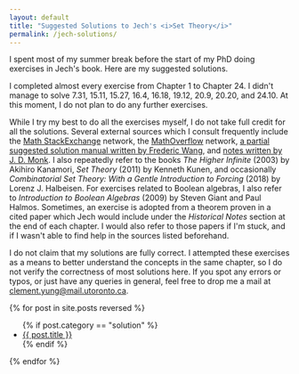 ```yaml
---
layout: default
title: "Suggested Solutions to Jech's <i>Set Theory</i>"
permalink: /jech-solutions/
---
```


I spent most of my summer break before the start of my PhD doing exercises in Jech's book. Here are my suggested solutions.

I completed almost every exercise from Chapter 1 to Chapter 24. I didn't manage to solve 7.31, 15.11, 15.27, 16.4, 16.18, 19.12, 20.9, 20.20, and 24.10. At this moment, I do not plan to do any further exercises.

While I try my best to do all the exercises myself, I do not take full credit for all the solutions. Several external sources which I consult frequently include the [Math StackExchange](https://math.stackexchange.com/) network, the [MathOverflow](https://mathoverflow.net/) network, [a partial suggested solution manual written by Frederic Wang](https://frederic-wang.fr/mathematics/set-theory/jech/), and [notes written by J. D. Monk](http://euclid.colorado.edu/~monkd/jech.pdf). I also repeatedly refer to the books <i>The Higher Infinite</i> (2003) by Akihiro Kanamori, <i>Set Theory</i> (2011) by Kenneth Kunen, and occasionally <i>Combinatorial Set Theory: With a Gentle Introduction to Forcing</i> (2018) by Lorenz J. Halbeisen. For exercises related to Boolean algebras, I also refer to <i>Introduction to Boolean Algebras</i> (2009) by Steven Giant and Paul Halmos. Sometimes, an exercise is adopted from a theorem proven in a cited paper which Jech would include under the <i>Historical Notes</i> section at the end of each chapter. I would also refer to those papers if I'm stuck, and if I wasn't able to find help in the sources listed beforehand.

I do not claim that my solutions are fully correct. I attempted these exercises as a means to better understand the concepts in the same chapter, so I do not verify the correctness of most solutions here. If you spot any errors or typos, or just have any queries in general, feel free to drop me a mail at [clement.yung@mail.utoronto.ca](mailto:clement.yung@mail.utoronto.ca).

{% for post in site.posts reversed %}
   <ul>
   {% if post.category == "solution" %}
       <li><a href="{{ post.url }}">{{ post.title }}</a></li>
   {% endif %}
   </ul>
{% endfor %}